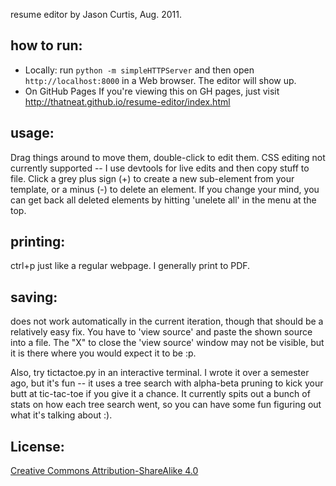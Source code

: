 resume editor by Jason Curtis, Aug. 2011.

## how to run:
* Locally: run `python -m simpleHTTPServer` and then open `http://localhost:8000` in a Web browser. The editor will show up.
* On GitHub Pages If you're viewing this on GH pages, just visit http://thatneat.github.io/resume-editor/index.html 

## usage:
Drag things around to move them, double-click to edit them. CSS editing not currently supported -- I use devtools for live edits and then copy stuff to file.
Click a grey plus sign (+) to create a new sub-element from your template, or a minus (-) to delete an element. If you change your mind, you can get back all deleted elements by hitting 'unelete all' in the menu at the top.

## printing:
ctrl+p just like a regular webpage. I generally print to PDF.

## saving:
does not work automatically in the current iteration, though that should be a relatively easy fix. You have to 'view source' and paste the shown source into a file. The "X" to close the 'view source' window may not be visible, but it is there where you would expect it to be :p.

Also, try tictactoe.py in an interactive terminal. I wrote it over a semester ago, but it's fun -- it uses a tree search with alpha-beta pruning to kick your butt at tic-tac-toe if you give it a chance. It currently spits out a bunch of stats on how each tree search went, so you can have some fun figuring out what it's talking about :).

## License:
[Creative Commons Attribution-ShareAlike 4.0](https://creativecommons.org/licenses/by-sa/4.0/legalcode)
